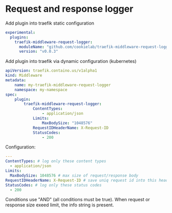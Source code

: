 # Request and response logger

Add plugin into traefik static configuration

```yml
experimental:
  plugins:
    traefik-middleware-request-logger:
      moduleName: "github.com/cookielab/traefik-middleware-request-logger"
      version: "v0.0.3"
```

Add plugin into traefik via dynamic configuration (kubernetes)

```yml
apiVersion: traefik.containo.us/v1alpha1
kind: Middleware
metadata:
    name: my-traefik-middleware-request-logger
    namespace: my-namespace
spec:
    plugin:
        traefik-middleware-request-logger:
            ContentTypes:
                - application/json
            Limits:
                MaxBodySize: "1048576"
            RequestIDHeaderName: X-Request-ID
            StatusCodes:
                - 200
```

Configuration:


```yml
---
ContentTypes: # log only these content types
  - application/json
Limits:
  MaxBodySize: 1048576 # max size of request/response body
RequestIDHeaderName: X-Request-ID # save uniq request id into this header
StatusCodes: # log only these status codes
  - 200
```

Conditions use "AND" (all conditions must be true). When request or response size exeed limit, the info string is present.
